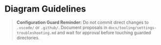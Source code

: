 # Diagram Guidelines

> **Configuration Guard Reminder:** Do not commit direct changes to `.vscode/` or `.github/`. Document proposals in `docs/tooling/settings-troubleshooting.md` and wait for approval before touching guarded directories.
